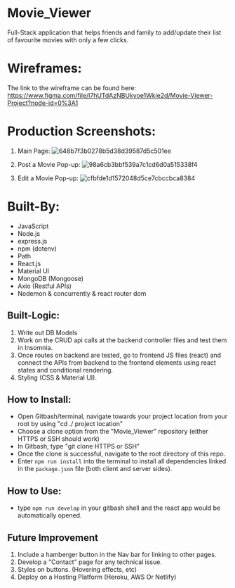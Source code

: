 # Movie_Viewer
Full-Stack application that helps friends and family to add/update their list of favourite movies with only a few clicks.

# Wireframes:
The link to the wireframe can be found here: 
https://www.figma.com/file/l7hUTdAzNBUkyoe1Wkie2d/Movie-Viewer-Project?node-id=0%3A1

# Production Screenshots:
1. Main Page:
![648b7f3b0278b5d38d39587d5c501ee](https://user-images.githubusercontent.com/95199209/191848760-2244aceb-2372-4c33-98e5-f86ce483ee0f.jpg)

2. Post a Movie Pop-up:
![98a6cb3bbf539a7c1cd6d0a515338f4](https://user-images.githubusercontent.com/95199209/191848805-922b66be-328c-4ab0-9ef6-8ec6d0a05ab6.jpg)

3. Edit a Movie Pop-up:
![cfbfde1d1572048d5ce7cbccbca8384](https://user-images.githubusercontent.com/95199209/191848880-77d92e82-f132-45e7-aa6d-e41546a785f4.jpg)

# Built-By:
* JavaScript
* Node.js
* express.js
* npm (dotenv)
* Path 
* React.js
* Material UI
* MongoDB (Mongoose)
* Axio (Restful APIs)
* Nodemon & concurrently & react router dom

## Built-Logic:
1. Write out DB Models
2. Work on the CRUD api calls at the backend controller files and test them in Insomnia.
3. Once routes on backend are tested, go to frontend JS files (react) and connect the APIs from backend to the frontend elements using react states and conditional rendering.
4. Styling (CSS & Material UI).

## How to Install:
* Open Gitbash/terminal, navigate towards your project location from your root by using "cd ./ project location"
* Choose a clone option from the "Movie_Viewer" repository (either HTTPS or SSH should work)
* In Gitbash, type "git clone HTTPS or SSH"
* Once the clone is successful, navigate to the root directory of this repo.
* Enter `npm run install` into the terminal to install all dependencies linked in the `package.json` file (both client and server sides).

## How to Use:
* type `npm run develop` in your gitbash shell and the react app would be automatically opened.

## Future Improvement
1. Include a hamberger button in the Nav bar for linking to other pages.
2. Develop a "Contact" page for any technical issue.
3. Styles on buttons. (Hovering effects, etc)
4. Deploy on a Hosting Platform (Heroku, AWS Or Netlify)
